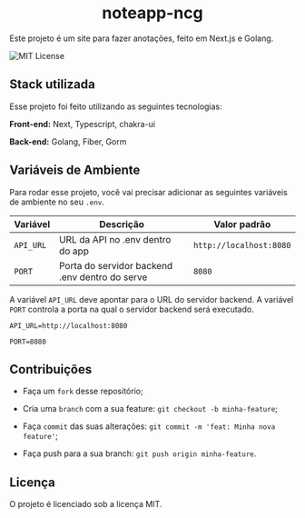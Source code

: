 <h1 align="center">
    <strong>noteapp-ncg</strong>
</h1>

Este projeto é um site para fazer anotações, feito em Next.js e Golang.

![MIT License](https://img.shields.io/badge/License-MIT-green.svg)

## **Stack utilizada**

Esse projeto foi feito utilizando as seguintes tecnologias:

**Front-end:** Next, Typescript, chakra-ui

**Back-end:** Golang, Fiber, Gorm

## Variáveis de Ambiente

Para rodar esse projeto, você vai precisar adicionar as seguintes variáveis de ambiente no seu `.env`.

| Variável | Descrição | Valor padrão |
|---|---|---|
| `API_URL` | URL da API no .env dentro do app  | `http://localhost:8080` |
| `PORT` | Porta do servidor backend .env dentro do serve | `8080` |

A variável `API_URL` deve apontar para o URL do servidor backend. A variável `PORT` controla a porta na qual o servidor backend será executado.
```env
API_URL=http://localhost:8080
```
```env
PORT=8080
```


## **Contribuições**

- Faça um `fork` desse repositório;
  
- Cria uma `branch` com a sua feature: `git checkout -b minha-feature`;
  
- Faça `commit` das suas alterações: `git commit -m 'feat: Minha nova feature'`;

- Faça push para a sua branch: `git push origin minha-feature`.


## **Licença**

O projeto é licenciado sob a licença MIT.
